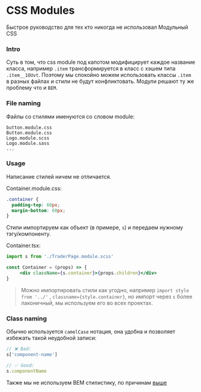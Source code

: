 # CSS Modules

Быстрое руководство для тех кто никогда не использовал Модульный CSS

### Intro

Cуть в том, что css module под капотом модифицирует каждое название класса, например `.item`  трансформируется в класс с хэшем типа `.item__1OUvt`. Поэтому мы спокойно можем использовать классы `.item` в разных файлах и стили не будут конфликтовать. Модули решают ту же проблему что и `BEM`.


### File naming

Файлы со стилями именуются cо словом module:

```
button.module.css
Button.module.css
Logo.module.scss
Logo.module.sass
...
```

### Usage

Написание стилей ничем не отличается.

Container.module.css:
```css
.container {
  padding-top: 60px;
  margin-bottom: 60px;
}
```
Стили импортируем как объект (в примере, `s`) и передаем нужному тэгу/компоненту.

Container.tsx:
```jsx
import s from './TraderPage.module.scss'

const Container = (props) => {
     <div className={s.container}>{props.children}</div>
}
```

> Можно импортировать стили как угодно, например `import style from '../'` , `classname={style.container}`, но импорт через `s` более лаконичный, мы используем его во всех проектах. 


### Class naming

Обычно используется `camelCase` нотация, она удобна и позволяет избежать такой неудобной записи:
```js
// ❌ Bad:
s['component-name']

// ✅ Good:
s.componentName
```

Также мы не используем BEM стилистику, по причинам [выше](#intro)